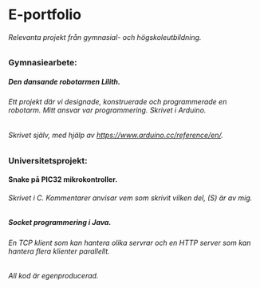 # E-portfolio

###### Relevanta projekt från gymnasial- och högskoleutbildning.

### **Gymnasiearbete:**

##### Den dansande robotarmen Lilith. 
###### Ett projekt där vi designade, konstruerade och programmerade en robotarm. Mitt ansvar var programmering. Skrivet i Arduino.
###### Skrivet själv, med hjälp av https://www.arduino.cc/reference/en/.


### **Universitetsprojekt:**

#### Snake på PIC32 mikrokontroller. 
###### Skrivet i C. Kommentarer anvisar vem som skrivit vilken del, (S) är av mig.

##### Socket programmering i Java.
###### En TCP klient som kan hantera olika servrar och en HTTP server som kan hantera flera klienter parallellt.
###### All kod är egenproducerad. 
